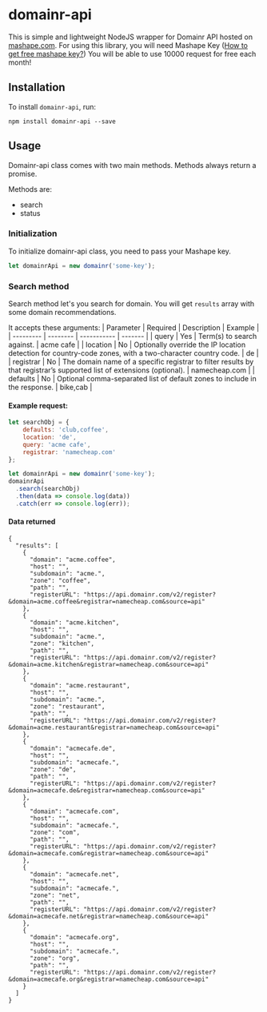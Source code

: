 # domainr-api

This is simple and lightweight NodeJS wrapper for Domainr API hosted on [mashape.com](mashape.com). For using this library, you will need Mashape Key ([How to get free mashape key?](http://docs.mashape.com/api-keys))
You will be able to use 10000 request for free each month!

## Installation

To install `domainr-api`, run:
```
npm install domainr-api --save
```

## Usage

Domainr-api class comes with two main methods. Methods always return a promise.

Methods are:
* search
* status

### Initialization
To initialize domainr-api class, you need to pass your Mashape key. 
```js
let domainrApi = new domainr('some-key');
```

### Search method

Search method let's you search for domain. You will get `results` array with some domain recommendations.

It accepts these arguments:
| Parameter	| Required | Description | Example |
| --------- | -------- | ----------- | ------- |
| query     | Yes | Term(s) to search against. | acme cafe |
| location  | No | Optionally override the IP location detection for country-code zones, with a two-character country code. | de |
| registrar | No | The domain name of a specific registrar to filter results by that registrar’s supported list of extensions (optional). | namecheap.com |
| defaults  | No | Optional comma-separated list of default zones to include in the response. | bike,cab |

#### Example request:
```js
let searchObj = {
    defaults: 'club,coffee',
    location: 'de',
    query: 'acme cafe',
    registrar: 'namecheap.com'
};

let domainrApi = new domainr('some-key');
domainrApi
  .search(searchObj)
  .then(data => console.log(data))
  .catch(err => console.log(err));
```

#### Data returned
```
{
  "results": [
    {
      "domain": "acme.coffee",
      "host": "",
      "subdomain": "acme.",
      "zone": "coffee",
      "path": "",
      "registerURL": "https://api.domainr.com/v2/register?&domain=acme.coffee&registrar=namecheap.com&source=api"
    },
    {
      "domain": "acme.kitchen",
      "host": "",
      "subdomain": "acme.",
      "zone": "kitchen",
      "path": "",
      "registerURL": "https://api.domainr.com/v2/register?&domain=acme.kitchen&registrar=namecheap.com&source=api"
    },
    {
      "domain": "acme.restaurant",
      "host": "",
      "subdomain": "acme.",
      "zone": "restaurant",
      "path": "",
      "registerURL": "https://api.domainr.com/v2/register?&domain=acme.restaurant&registrar=namecheap.com&source=api"
    },
    {
      "domain": "acmecafe.de",
      "host": "",
      "subdomain": "acmecafe.",
      "zone": "de",
      "path": "",
      "registerURL": "https://api.domainr.com/v2/register?&domain=acmecafe.de&registrar=namecheap.com&source=api"
    },
    {
      "domain": "acmecafe.com",
      "host": "",
      "subdomain": "acmecafe.",
      "zone": "com",
      "path": "",
      "registerURL": "https://api.domainr.com/v2/register?&domain=acmecafe.com&registrar=namecheap.com&source=api"
    },
    {
      "domain": "acmecafe.net",
      "host": "",
      "subdomain": "acmecafe.",
      "zone": "net",
      "path": "",
      "registerURL": "https://api.domainr.com/v2/register?&domain=acmecafe.net&registrar=namecheap.com&source=api"
    },
    {
      "domain": "acmecafe.org",
      "host": "",
      "subdomain": "acmecafe.",
      "zone": "org",
      "path": "",
      "registerURL": "https://api.domainr.com/v2/register?&domain=acmecafe.org&registrar=namecheap.com&source=api"
    }
  ]
}
```